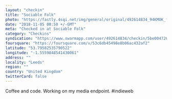 ```yaml
---
layout: "checkin"
title: "Sociable Folk"
photo: "https://fastly.4sqi.net/img/general/original/492614834_94KMOK_fea1VIzQ4JPdi0AvaKOADb2aLH6nYJ1hnTeA.jpg"
date: "2018-11-05 08:50 +/-GMT"
meta: "Checked in at Sociable Folk"
category: "Checkins"
syndication: "https://www.swarmapp.com/user/492614834/checkin/5be004726336be002c688172"
foursquare: "https://foursquare.com/v/53c6db45498e8b06ac432af2"
latitude: "53.79582535790522"
longitude: "-1.5559848541430061"
address: ""
locality: "Leeds"
region: ""
country: "United Kingdom"
twitterCard: false
---
```

Coffee and code. Working on my media endpoint. #indieweb
